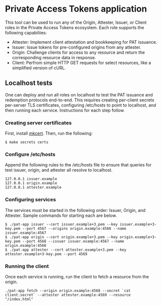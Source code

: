 # Private Access Tokens application

This tool can be used to run any of the Origin, Attester, Issuer, or Client roles in the Private Access Tokens ecosystem. Each role supports the following capabiliies:

- Attester: Implement client attestation and bookkeeping for PAT issuance.
- Issuer: Issue tokens for pre-configured origins from any attester.
- Origin: Challenge clients for access to any resource and return the corresponding resource data in response.
- Client: Perfrom simple HTTP GET requests for select resources, like a simplified version of cURL.

## Localhost tests

One can deploy and run all roles on localhost to test the PAT issuance and redemption protocols end-to-end. This requires creating per-client secrets per-server TLS certificates, configuring /etc/hosts to point to localhost, and then running each service. Instructions for each step follow.

### Creating server certificates

First, install [mkcert](https://github.com/FiloSottile/mkcert). Then, run the following:

```
$ make secrets certs
```

### Configure /etc/hosts

Append the following rules to the /etc/hosts file to ensure that queries for test issuer, origin, and attester all resolve to localhost.

```
127.0.0.1 issuer.example
127.0.0.1 origin.example
127.0.0.1 attester.example
```

### Configuring services

The services must be started in the following order: Issuer, Origin, and Attester. Sample commands for starting each are below.

```
$ ./pat-app issuer --cert issuer.example+3.pem --key issuer.example+3-key.pem --port 4567 --origins origin.example:4568 --name issuer.example:4567 
$ ./pat-app origin --cert origin.example+3.pem --key origin.example+3-key.pem --port 4568 --issuer issuer.example:4567 --name origin.example:4568
$ ./pat-app attester --cert attester.example+3.pem --key attester.example+3-key.pem --port 4569
```

### Running the client

Once each service is running, run the client to fetch a resource from the origin.

```
./pat-app fetch --origin origin.example:4568 --secret `cat client.secret` --attester attester.example:4569 --resource "/index.html"
```
